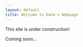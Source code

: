 ```yaml
---
layout: default
title: Welcome to Dana's Webpage
---
```


<div class="well">This site is under construction!</div>

Coming soon...
